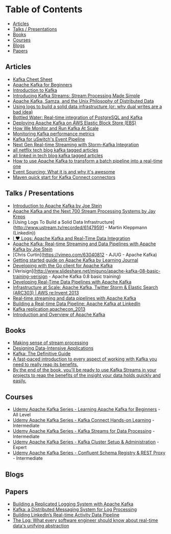 
Table of Contents
=================
  * [Articles](#articles)
  * [Talks / Presentations](#talks--presentations)
  * [Books](#books)
  * [Courses](#courses)
  * [Blogs](#blogs)
  * [Papers](#papers)

## Articles
   * [Kafka Cheet Sheet](https://github.com/Landoop/kafka-cheat-sheet)
   * [Apache Kafka for Beginners](http://blog.cloudera.com/blog/2014/09/apache-kafka-for-beginners/)
   * [Introduction to Kafka](http://sysadvent.blogspot.com.br/2014/12/day-4-introduction-to-kafka.html)
   * [Introducing Kafka Streams: Stream Processing Made Simple](http://www.confluent.io/blog/introducing-kafka-streams-stream-processing-made-simple)
   * [Apache Kafka, Samza, and the Unix Philosophy of Distributed Data](http://www.confluent.io/blog/apache-kafka-samza-and-the-unix-philosophy-of-distributed-data)
   * [Using logs to build a solid data infrastructure (or: why dual writes are a bad idea)](http://www.confluent.io/blog/using-logs-to-build-a-solid-data-infrastructure-or-why-dual-writes-are-a-bad-idea/)
   * [Bottled Water: Real-time integration of PostgreSQL and Kafka](http://www.confluent.io/blog/bottled-water-real-time-integration-of-postgresql-and-kafka/)
   * [Deploying Apache Kafka on AWS Elastic Block Store (EBS)](http://www.confluent.io/blog/deploying-apache-kafka-on-aws-elastic-block-store-ebs)
   * [How We Monitor and Run Kafka At Scale](http://www.confluent.io/blog/how-we-monitor-and-run-kafka-at-scale-signalfx)
   * [Monitoring Kafka performance metrics](https://www.datadoghq.com/blog/monitoring-kafka-performance-metrics/)
   * [Kafka for uSwitch's Event Pipeline](http://oobaloo.co.uk/kafka-for-uswitchs-event-pipeline)
   * [Next Gen Real-time Streaming with Storm-Kafka Integration](http://blog.infochimps.com/2012/10/30/next-gen-real-time-streaming-storm-kafka-integration/)
   * [all netflix tech blog kafka tagged articles](http://techblog.netflix.com/search/label/kafka)
   * [all linked in tech blog kafka tagged articles](https://engineering.linkedin.com/blog/topic/kafka)
   * [How to use Apache Kafka to transform a batch pipeline into a real-time one](https://medium.com/@stephane.maarek/how-to-use-apache-kafka-to-transform-a-batch-pipeline-into-a-real-time-one-831b48a6ad85)
   * [Event Sourcing: What it is and why it's awesome](https://dev.to/barryosull/event-sourcing-what-it-is-and-why-its-awesome)
   * [Maven quick start for Kafka Connect connectors](https://github.com/jcustenborder/kafka-connect-archtype)
   
## Talks / Presentations

   * [Introduction to Apache Kafka by Joe Stein](https://www.youtube.com/watch?v=qc33qMUvR7c)
   * [Apache Kafka and the Next 700 Stream Processing Systems by Jay Kreps](https://www.youtube.com/watch?v=9RMOc0SwRro)
   * [Using Logs To Build a Solid Data Infrastructure](http://www.ustream.tv/recorded/61479591 - Martin Kleppmann (Linkedin))
   * [I ♥ Logs: Apache Kafka and Real-Time Data Integration](https://www.youtube.com/watch?v=aJuo_bLSW6s)
   * [Apache Kafka: Real-time Streaming and Data Pipelines with Apache Kafka by Joe Stein](https://www.youtube.com/watch?v=InAKDEk7H0M)
   * [Chris Curtin](https://vimeo.com/63040812 - AJUG - Apache Kafka)
   * [Getting started guide on Apache Kafka by Learning Journal](https://www.youtube.com/playlist?list=PLkz1SCf5iB4enAR00Z46JwY9GGkaS2NON)
   * [Developing with the Go client for Apache Kafka](http://www.slideshare.net/charmalloc/developing-with-the-go-client-for-apache-kafka)
   * [Verisign](http://www.slideshare.net/miguno/apache-kafka-08-basic-training-verisign - Apache Kafka 0.8 basic training)
   * [Developing Real-Time Data Pipelines with Apache Kafka](http://www.slideshare.net/charmalloc/developingwithapachekafka-29910685)
   * [Infrastructure at Scale: Apache Kafka, Twitter Storm & Elastic Search (ARC303) | AWS re:Invent 2013](http://www.slideshare.net/AmazonWebServices/infrastructure-at-scale-apache-kafka-twitter-storm-elastic-search-arc303-aws-reinvent-2013)
   * [Real-time streaming and data pipelines with Apache Kafka](http://www.slideshare.net/charmalloc/real-timestreamingdata-pipelinesapachekafka)
   * [Building a Real-time Data Pipeline: Apache Kafka at LinkedIn](http://www.slideshare.net/Hadoop_Summit/building-a-realtime-data-pipeline-apache-kafka-at-linkedin)
   * [Kafka replication apachecon_2013](http://www.slideshare.net/junrao/kafka-replication-apachecon2013)
   * [Introduction and Overview of Apache Kafka](http://www.slideshare.net/mumrah/kafka-talk-tri-hug)


## Books

  * [Making sense of stream processing](http://www.confluent.io/making-sense-of-stream-processing-ebook)
  * [Designing Data-Intensive Applications](http://shop.oreilly.com/product/0636920032175.do)
   * [Kafka: The Definitive Guide](https://www.confluent.io/wp-content/uploads/confluent-kafka-definitive-guide-complete.pdf)
   * [A fast-paced introduction to every aspect of working with Kafka you need to really reap its benefits.](https://www.manning.com/books/kafka-in-action)
   * [By the end of the book, you'll be ready to use Kafka Streams in your projects to reap the benefits of the insight your data holds quickly and easily.](https://www.manning.com/books/kafka-streams-in-action)
 
## Courses  
 
 * [Udemy Apache Kafka Series - Learning Apache Kafka for Beginners](https://goo.gl/GaCKQN) - All Level
 * [Udemy Apache Kafka Series - Kafka Connect Hands-on Learning](https://goo.gl/wLLLY9) - Intermediate
 * [Udemy Apache Kafka Series - Kafka Streams for Data Processing](https://goo.gl/bro314) - Intermediate
 * [Udemy Apache Kafka Series - Kafka Cluster Setup & Administration](https://goo.gl/1uYAuU) - Expert
 * [Udemy Apache Kafka Series - Confluent Schema Registry & REST Proxy](https://goo.gl/XgWcVz) - Intermediate

## Blogs

## Papers 

   * [Building a Replicated Logging System with Apache Kafka](http://www.vldb.org/pvldb/vol8/p1654-wang.pdf)
   * [Kafka: a Distributed Messaging System for Log Processing](http://research.microsoft.com/en-us/um/people/srikanth/netdb11/netdb11papers/netdb11-final12.pdf)
   * [Building LinkedIn’s Real-time Activity Data Pipeline](http://sites.computer.org/debull/A12june/pipeline.pdf)
   * [The Log: What every software engineer should know about real-time data's unifying abstraction](https://engineering.linkedin.com/distributed-systems/log-what-every-software-engineer-should-know-about-real-time-datas-unifying)


